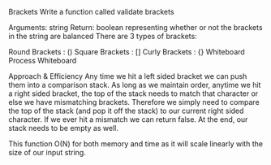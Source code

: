 Brackets
Write a function called validate brackets

Arguments: string
Return: boolean representing whether or not the brackets in the string are balanced
There are 3 types of brackets:

Round Brackets : ()
Square Brackets : []
Curly Brackets : {}
Whiteboard Process
Whiteboard

Approach & Efficiency
Any time we hit a left sided bracket we can push them into a comparison stack. As long as we maintain order, anytime we hit a right sided bracket, the top of the stack needs to match that character or else we have mismatching brackets. Therefore we simply need to compare the top of the stack (and pop it off the stack) to our current right sided character. If we ever hit a mismatch we can return false. At the end, our stack needs to be empty as well.

This function O(N) for both memory and time as it will scale linearly with the size of our input string.
